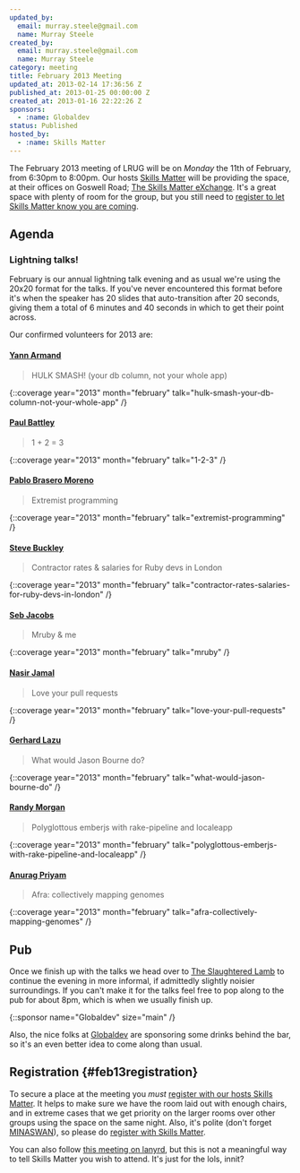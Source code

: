 ```yaml
---
updated_by:
  email: murray.steele@gmail.com
  name: Murray Steele
created_by:
  email: murray.steele@gmail.com
  name: Murray Steele
category: meeting
title: February 2013 Meeting
updated_at: 2013-02-14 17:36:56 Z
published_at: 2013-01-25 00:00:00 Z
created_at: 2013-01-16 22:22:26 Z
sponsors:
  - :name: Globaldev
status: Published
hosted_by:
  - :name: Skills Matter
---
```


The February 2013 meeting of LRUG will be on *Monday* the 11th of February, from 6:30pm to 8:00pm.  Our hosts [Skills Matter](http://skillsmatter.com/) will be providing the space, at their offices on Goswell Road; [The Skills Matter eXchange](http://skillsmatter.com/location-details/design-architecture/484/96).  It's a great space with plenty of room for the group, but you still need to <a href="#feb13registration">register to let Skills Matter know you are coming</a>.

## Agenda

### Lightning talks!

February is our annual lightning talk evening and as usual we're using the 20x20 format for the talks.  If you've never encountered this format before it's when the speaker has 20 slides that auto-transition after 20 seconds, giving them a total of 6 minutes and 40 seconds in which to get their point across.

Our confirmed volunteers for 2013 are:

#### [Yann Armand](http://blog.harakys.com/)

> HULK SMASH! (your db column, not your whole app)

{::coverage year="2013" month="february" talk="hulk-smash-your-db-column-not-your-whole-app" /}

#### [Paul Battley](http://po-ru.com/)

> 1 + 2 = 3

{::coverage year="2013" month="february" talk="1-2-3" /}

#### [Pablo Brasero Moreno](http://pablobm.com/)

> Extremist programming

{::coverage year="2013" month="february" talk="extremist-programming" /}

#### [Steve Buckley](http://twitter.com/StevieBuckley)

> Contractor rates & salaries for Ruby devs in London

{::coverage year="2013" month="february" talk="contractor-rates-salaries-for-ruby-devs-in-london" /}

#### [Seb Jacobs](http://sebjacobs.com/)

> Mruby & me

{::coverage year="2013" month="february" talk="mruby" /}

#### [Nasir Jamal](http://twitter.com/_nasj)

> Love your pull requests

{::coverage year="2013" month="february" talk="love-your-pull-requests" /}

#### [Gerhard Lazu](http://gerhardlazu.com/)

> What would Jason Bourne do?

{::coverage year="2013" month="february" talk="what-would-jason-bourne-do" /}

#### [Randy Morgan](https://github.com/randym)

> Polyglottous emberjs with rake-pipeline and localeapp

{::coverage year="2013" month="february" talk="polyglottous-emberjs-with-rake-pipeline-and-localeapp" /}

#### [Anurag Priyam](https://github.com/yeban)

> Afra: collectively mapping genomes

{::coverage year="2013" month="february" talk="afra-collectively-mapping-genomes" /}


## Pub

Once we finish up with the talks we head over to [The Slaughtered Lamb](http://www.theslaughteredlambpub.com/) to continue the evening in more informal, if admittedly slightly noisier surroundings.  If you can't make it for the talks feel free to pop along to the pub for about 8pm, which is when we usually finish up.

{::sponsor name="Globaldev" size="main" /}

Also, the nice folks at [Globaldev](http://www.globaldev.co.uk/) are sponsoring some drinks behind the bar, so it's an even better idea to come along than usual.

## Registration {#feb13registration}

To secure a place at the meeting you *must* [register with our hosts Skills Matter](http://skillsmatter.com/event-details/home/lrug-lightening-talks).  It helps to make sure we have the room laid out with enough chairs, and in extreme cases that we get priority on the larger rooms over other groups using the space on the same night.  Also, it's polite (don't forget [MINASWAN](http://oreilly.com/ruby/excerpts/ruby-learning-rails/ruby-glossary.html#I_indexterm_d1e32036)), so please do [register with Skills Matter](http://skillsmatter.com/event-details/home/lrug-lightening-talks).

You can also follow [this meeting on lanyrd](http://lanyrd.com/2013/lrug-february/), but this is not a meaningful way to tell Skills Matter you wish to attend.  It's just for the lols, innit?
